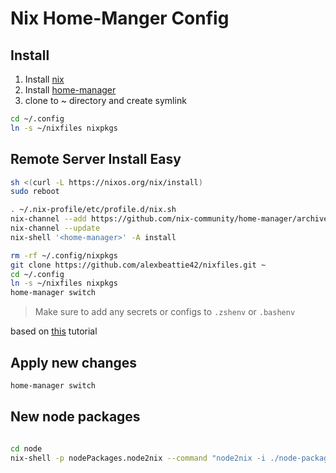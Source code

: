 # Nix Home-Manger Config

## Install
1. Install [nix](https://nixos.org/download.html)
2. Install [home-manager](https://nixos.org/download.html#nix-install-macos)
3. clone to ~ directory and create symlink
```bash
cd ~/.config
ln -s ~/nixfiles nixpkgs
```
## Remote Server Install Easy
```bash
sh <(curl -L https://nixos.org/nix/install)
sudo reboot

. ~/.nix-profile/etc/profile.d/nix.sh
nix-channel --add https://github.com/nix-community/home-manager/archive/master.tar.gz home-manager
nix-channel --update
nix-shell '<home-manager>' -A install

rm -rf ~/.config/nixpkgs
git clone https://github.com/alexbeattie42/nixfiles.git ~
cd ~/.config
ln -s ~/nixfiles nixpkgs
home-manager switch
```

> Make sure to add any secrets or configs to `.zshenv` or `.bashenv`

based on [this](https://ghedam.at/24353/tutorial-getting-started-with-home-manager-for-nix) tutorial
## Apply new changes
```bash
home-manager switch
```
## New node packages
```bash

cd node
nix-shell -p nodePackages.node2nix --command "node2nix -i ./node-packages.json -o node-packages.nix"
```
